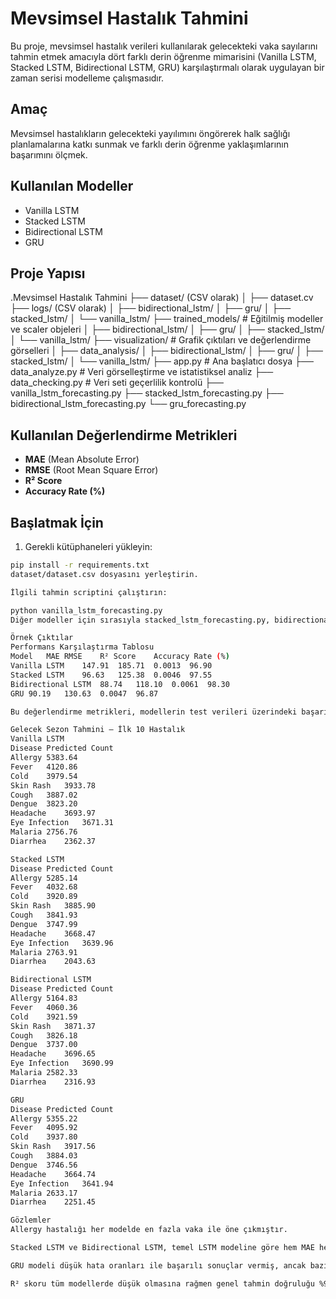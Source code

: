 # Mevsimsel Hastalık Tahmini

Bu proje, mevsimsel hastalık verileri kullanılarak gelecekteki vaka sayılarını tahmin etmek amacıyla dört farklı derin öğrenme mimarisini (Vanilla LSTM, Stacked LSTM, Bidirectional LSTM, GRU) karşılaştırmalı olarak uygulayan bir zaman serisi modelleme çalışmasıdır.

##  Amaç

Mevsimsel hastalıkların gelecekteki yayılımını öngörerek halk sağlığı planlamalarına katkı sunmak ve farklı derin öğrenme yaklaşımlarının başarımını ölçmek.

##  Kullanılan Modeller

- Vanilla LSTM
- Stacked LSTM
- Bidirectional LSTM
- GRU

##  Proje Yapısı

.Mevsimsel Hastalık Tahmini
├── dataset/ (CSV olarak)
│ ├── dataset.cv
├── logs/ (CSV olarak)
│ ├── bidirectional_lstm/
│ ├── gru/
│ ├── stacked_lstm/
│ └── vanilla_lstm/
├── trained_models/ # Eğitilmiş modeller ve scaler objeleri
│ ├── bidirectional_lstm/
│ ├── gru/
│ ├── stacked_lstm/
│ └── vanilla_lstm/
├── visualization/ # Grafik çıktıları ve değerlendirme görselleri
│ ├── data_analysis/
│ ├── bidirectional_lstm/
│ ├── gru/
│ ├── stacked_lstm/
│ └── vanilla_lstm/
├── app.py # Ana başlatıcı dosya
├── data_analyze.py # Veri görselleştirme ve istatistiksel analiz
├── data_checking.py # Veri seti geçerlilik kontrolü
├── vanilla_lstm_forecasting.py
├── stacked_lstm_forecasting.py
├── bidirectional_lstm_forecasting.py
└── gru_forecasting.py


##  Kullanılan Değerlendirme Metrikleri

- **MAE** (Mean Absolute Error)
- **RMSE** (Root Mean Square Error)
- **R² Score**
- **Accuracy Rate (%)**

##  Başlatmak İçin

1. Gerekli kütüphaneleri yükleyin:
```bash
pip install -r requirements.txt
dataset/dataset.csv dosyasını yerleştirin.

İlgili tahmin scriptini çalıştırın:

python vanilla_lstm_forecasting.py
Diğer modeller için sırasıyla stacked_lstm_forecasting.py, bidirectional_lstm_forecasting.py ve gru_forecasting.py dosyalarını çalıştırabilirsiniz.

Örnek Çıktılar
Performans Karşılaştırma Tablosu
Model	MAE	RMSE	R² Score	Accuracy Rate (%)
Vanilla LSTM	147.91	185.71	0.0013	96.90
Stacked LSTM	96.63	125.38	0.0046	97.55
Bidirectional LSTM	88.74	118.10	0.0061	98.30
GRU	90.19	130.63	0.0047	96.87

Bu değerlendirme metrikleri, modellerin test verileri üzerindeki başarımını yansıtmaktadır. R² skorunun düşük olması, sağlık verilerinin sezonsal dalgalanmalara ve düzensizliklere açık yapısından kaynaklanmaktadır.

Gelecek Sezon Tahmini – İlk 10 Hastalık
Vanilla LSTM
Disease	Predicted Count
Allergy	5383.64
Fever	4120.86
Cold	3979.54
Skin Rash	3933.78
Cough	3887.02
Dengue	3823.20
Headache	3693.97
Eye Infection	3671.31
Malaria	2756.76
Diarrhea	2362.37

Stacked LSTM
Disease	Predicted Count
Allergy	5285.14
Fever	4032.68
Cold	3920.89
Skin Rash	3885.90
Cough	3841.93
Dengue	3747.99
Headache	3668.47
Eye Infection	3639.96
Malaria	2763.91
Diarrhea	2043.63

Bidirectional LSTM
Disease	Predicted Count
Allergy	5164.83
Fever	4060.36
Cold	3921.59
Skin Rash	3871.37
Cough	3826.18
Dengue	3737.00
Headache	3696.65
Eye Infection	3690.99
Malaria	2582.33
Diarrhea	2316.93

GRU
Disease	Predicted Count
Allergy	5355.22
Fever	4095.92
Cold	3937.80
Skin Rash	3917.56
Cough	3884.03
Dengue	3746.56
Headache	3664.74
Eye Infection	3641.94
Malaria	2633.17
Diarrhea	2251.45

Gözlemler
Allergy hastalığı her modelde en fazla vaka ile öne çıkmıştır.

Stacked LSTM ve Bidirectional LSTM, temel LSTM modeline göre hem MAE hem RMSE açısından belirgin üstünlük göstermiştir.

GRU modeli düşük hata oranları ile başarılı sonuçlar vermiş, ancak bazı sınıflarda sapma payı gözlenmiştir.

R² skoru tüm modellerde düşük olmasına rağmen genel tahmin doğruluğu %96–98 aralığında gerçekleşmiştir.
